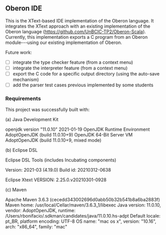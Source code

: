 ## Oberon IDE

This is the XText-based IDE implementation of the Oberon language. It integrates the XText approach with an existing implementation of the Oberon language (https://github.com/UnBCIC-TP2/Oberon-Scala). Currently, this implementation exports a C program from an Oberon module---using our existing implementation of Oberon.

Future work:

   * [ ] integrate the type checker feature (from a context menu)
   * [ ] integrate the interpreter feature (from a context menu)
   * [ ] export the C code for a specific output directory (using the auto-save mechanism)
   * [ ] add the parser test cases previous implemented by some students

### Requirements

This project was successfully built with:


(a) Java Development Kit

openjdk version "11.0.10" 2021-01-19
OpenJDK Runtime Environment AdoptOpenJDK (build 11.0.10+9)
OpenJDK 64-Bit Server VM AdoptOpenJDK (build 11.0.10+9, mixed mode)

(b) Eclipse DSL

Eclipse DSL Tools (includes Incubating components)

Version: 2021-03 (4.19.0)
Build id: 20210312-0638

Eclipse Xtext VERSION: 2.25.0.v20210301-0928

(c) Maven

Apache Maven 3.6.3 (cecedd343002696d0abb50b32b541b8a6ba2883f)
Maven home: /usr/local/Cellar/maven/3.6.3_1/libexec
Java version: 11.0.10, vendor: AdoptOpenJDK, runtime: /Users/rbonifacio/.sdkman/candidates/java/11.0.10.hs-adpt
Default locale: pt_BR, platform encoding: UTF-8
OS name: "mac os x", version: "10.16", arch: "x86_64", family: "mac"
